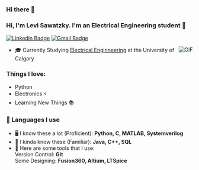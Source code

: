 ### Hi there 👋

<!--
**levisawatz/levisawatz** is a ✨ _special_ ✨ repository because its `README.md` (this file) appears on your GitHub profile.

Here are some ideas to get you started:

- 🔭 I’m currently working on ...
- 🌱 I’m currently learning ...
- 👯 I’m looking to collaborate on ...
- 🤔 I’m looking for help with ...
- 💬 Ask me about ...
- 📫 How to reach me: ...
- 😄 Pronouns: ...
- ⚡ Fun fact: ...
-->
<!-- <h3> Hi, I'm Levi Sawatzky 👋</h3> -->
### Hi, I'm Levi Sawatzky. I'm an Electrical Engineering student 👋
[![Linkedin Badge](https://img.shields.io/badge/-levi_sawatzky-blue?style=flat-square&logo=Linkedin&logoColor=white&link=https://https://www.linkedin.com/in/levi-sawatzky-14b0a3234/)](https://https://www.linkedin.com/in/levi-sawatzky-14b0a3234/)
[![Gmail Badge](https://img.shields.io/badge/-levisawatz@gmail.com-c14438?style=flat-square&logo=Gmail&logoColor=white&link=mailto:levisawatz@gmail.com)](mailto:levisawatz@gmail.com) 

<img align="right" alt="GIF" src="none" />

- 🎓 Currently Studying <a href="https://schulich.ucalgary.ca/electrical-digital/">Electrical Enginneering</a> at the University of Calgary


### Things I love:

- Python 
- Electronics ⚡
- Learning New Things 📚


### 💬 Languages I use

 - 🖥 I know these a lot (Proficient):
    **Python, C, MATLAB, Systemverilog**
 - 💭 I kinda know these (Familiar):
    **Java, C++, SQL**
 - 🔨 Here are some tools that I use:
    <br>
    Version Control: **Git**
    <br>
    Some Designing: **Fusion360, Altium, LTSpice**
    <br>
    
 
